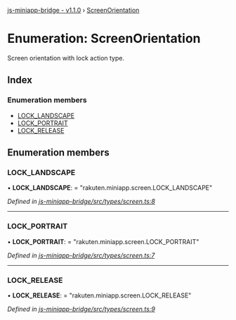 [js-miniapp-bridge - v1.1.0](../README.md) › [ScreenOrientation](screenorientation.md)

# Enumeration: ScreenOrientation

Screen orientation with lock action type.

## Index

### Enumeration members

* [LOCK_LANDSCAPE](screenorientation.md#lock_landscape)
* [LOCK_PORTRAIT](screenorientation.md#lock_portrait)
* [LOCK_RELEASE](screenorientation.md#lock_release)

## Enumeration members

###  LOCK_LANDSCAPE

• **LOCK_LANDSCAPE**: = "rakuten.miniapp.screen.LOCK_LANDSCAPE"

*Defined in [js-miniapp-bridge/src/types/screen.ts:8](https://github.com/rakutentech/js-miniapp/blob/1e2f55c/js-miniapp-bridge/src/types/screen.ts#L8)*

___

###  LOCK_PORTRAIT

• **LOCK_PORTRAIT**: = "rakuten.miniapp.screen.LOCK_PORTRAIT"

*Defined in [js-miniapp-bridge/src/types/screen.ts:7](https://github.com/rakutentech/js-miniapp/blob/1e2f55c/js-miniapp-bridge/src/types/screen.ts#L7)*

___

###  LOCK_RELEASE

• **LOCK_RELEASE**: = "rakuten.miniapp.screen.LOCK_RELEASE"

*Defined in [js-miniapp-bridge/src/types/screen.ts:9](https://github.com/rakutentech/js-miniapp/blob/1e2f55c/js-miniapp-bridge/src/types/screen.ts#L9)*

